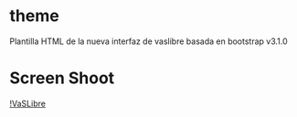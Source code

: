theme
=====

Plantilla HTML de la nueva interfaz de vaslibre basada en bootstrap v3.1.0


Screen Shoot
============

[!VaSLibre](VaSLibre.png)